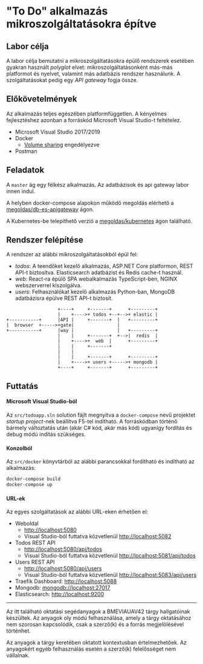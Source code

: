 # "To Do" alkalmazás mikroszolgáltatásokra építve

## Labor célja

A labor célja bemutatni a mikroszolgáltatásokra épülő rendszerek esetében gyakran használt _polyglot_ elvet: mikroszolgáltatásonként más-más platformot és nyelvet, valamint más adatbázis rendszer használunk. A szolgáltatásokat pedig egy _API gateway_ fogja össze.

## Előkövetelmények

Az alkalmazás teljes egészében platformfüggetlen. A kényelmes fejlesztéshez azonban a forráskód Microsoft Visual Studio-t feltételez.

- Microsoft Visual Studio 2017/2019
- Docker
  - [Volume sharing](https://docs.microsoft.com/en-us/visualstudio/containers/troubleshooting-docker-errors?view=vs-2019#volume-sharing-is-not-enabled-enable-volume-sharing-in-the-docker-ce-for-windows-settings--linux-containers-only) engedélyezve
- Postman

## Feladatok

A `master` ág egy félkész alkalmazás. Az adatbázisok és api gateway labor innen indul.

A helyben docker-compose alapokon működő megoldás elérhető a [megoldas/db-es-apigateway](https://github.com/bmeviauav42/todoapp/tree/megoldas/db-es-apigateway) ágon.

A Kubernetes-be telepíthető verzió a [megoldas/kubernetes](https://github.com/bmeviauav42/todoapp/tree/megoldas/kubernetes) ágon található.

## Rendszer felépítése

A rendszer az alábbi mikroszolgáltatásokból épül fel:

- _todos_: A teendőket kezelő alkalmazás, ASP.NET Core platformon, REST API-t biztosítva. Elasticsearch adatbázist és Redis cache-t használ.
- _web_: React-ra épülő SPA webalkalmazás TypeScript-ben, NGINX webszerverrel kiszolgálva.
- _users_: Felhasználókat kezelő alkalmazás Python-ban, MongoDB adatbázisra épülve REST API-t biztosít.

```
                   +----+     +-------+      +---------+
                   |    +---->+ todos +--+-->+ elastic |
+-----------+      |API |     +-------+  |   +---------+
|  browser  +----->+gate|                |
+-----------+      |way |                |   +---------+
                   |    |     +-------+  +-->|  redis  |
                   |    +---->+  web  |      +---------+
                   |    |     +-------+
                   |    |
                   |    |     +-------+      +---------+
                   |    +---->+ users +----->+ mongodb |
                   +----+     +-------+      +---------+

```

## Futtatás

#### Microsoft Visual Studio-ból

Az `src/todoapp.sln` solution fájlt megnyitva a `docker-compose` nevű projektet _startup project_-nek beállítva F5-tel indítható. A forráskódban történő bármely változtatás után (akár C# kód, akár más kód) ugyanígy fordítás és debug módú indítás szükséges.

#### Konzolból

Az `src/docker` könyvtárból az alábbi parancsokkal fordítható és indítható az alkalmazás:

```bash
docker-compose build
docker-compose up
```

#### URL-ek

Az egyes szolgáltatások az alábbi URL-eken érhetően el:

- Weboldal
  - <http://localhost:5080>
  - Visual Studio-ból futtatva közvetlenül <http://localhost:5082>
- Todos REST API
  - <http://localhost:5080/api/todos>
  - Visual Studio-ból futtatva közvetlenül <http://localhost:5081/api/todos>
- Users REST API
  - <http://localhost:5080/api/users>
  - Visual Studio-ból futtatva közvetlenül <http://localhost:5083/api/users>
- Traefik Dashboard: <http://localhost:5088>
- Mongodb: <mongodb://localhost:27017>
- Elasticsearch: <http://localhost:9200>

---

Az itt található oktatási segédanyagok a BMEVIAUAV42 tárgy hallgatóinak készültek. Az anyagok oly módú felhasználása, amely a tárgy oktatásához nem szorosan kapcsolódik, csak a szerző(k) és a forrás megjelölésével történhet.

Az anyagok a tárgy keretében oktatott kontextusban értelmezhetőek. Az anyagokért egyéb felhasználás esetén a szerző(k) felelősséget nem vállalnak.

